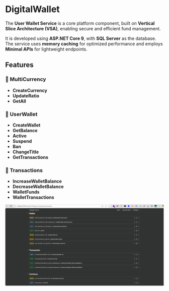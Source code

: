 # DigitalWallet

The **User Wallet Service** is a core platform component, built on **Vertical Slice Architecture (VSA)**, enabling secure and efficient fund management.  

It is developed using **ASP.NET Core 9**, with **SQL Server** as the database. The service uses **memory caching** for optimized performance and employs **Minimal APIs** for lightweight endpoints.

## Features

### 🔹 MultiCurrency
- **CreateCurrency** 
- **UpdateRatio** 
- **GetAll** 

### 🔹 UserWallet
- **CreateWallet** 
- **GetBalance** 
- **Active** 
- **Suspend**
- **Ban**
- **ChangeTitle**
- **GetTransactions**

### 🔹 Transactions
- **IncreaseWalletBalance** 
- **DecreaseWalletBalance**
- **WalletFunds** 
- **WalletTransactions**

![Endpoints](wallet-endpoints.png)
